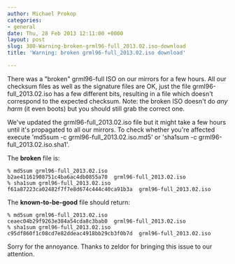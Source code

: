 ```yaml
---
author: Michael Prokop
categories:
- general
date: Thu, 28 Feb 2013 12:11:00 +0000
layout: post
slug: 380-Warning-broken-grml96-full_2013.02.iso-download
title: 'Warning: broken grml96-full_2013.02.iso download'

---
```

There was a "broken" grml96\-full ISO on our mirrors for a few hours. All our checksum files as well as the signature files are OK, just the file grml96\-full\_2013\.02\.iso has a few different bits, resulting in a file which doesn't correspond to the expected checksum. Note: the broken ISO doesn't do *any harm* (it even boots) but you should still grab the correct one.

We've updated the grml96\-full\_2013\.02\.iso file but it might take a few hours until it's propagated to all our mirrors. To check whether you're affected execute 'md5sum \-c grml96\-full\_2013\.02\.iso.md5' or 'sha1sum \-c grml96\-full\_2013\.02\.iso.sha1'.

The **broken** file is:

```
% md5sum grml96-full_2013.02.iso
b2ae41161908751c4ba6ac4db0855a70  grml96-full_2013.02.iso
% sha1sum grml96-full_2013.02.iso
f61a87223ca02482f7f7e8d674c444c40ca91b3a  grml96-full_2013.02.iso
```
The **known\-to\-be\-good** file should return:

```
% md5sum grml96-full_2013.02.iso
ceaec04b29f9263e384a54cda8c3bab0  grml96-full_2013.02.iso
% sha1sum grml96-full_2013.02.iso
c95df860f1c08cd7e82ddeac4918bb29cb3f0b7d  grml96-full_2013.02.iso
```
Sorry for the annoyance. Thanks to zeldor for bringing this issue to our attention.
